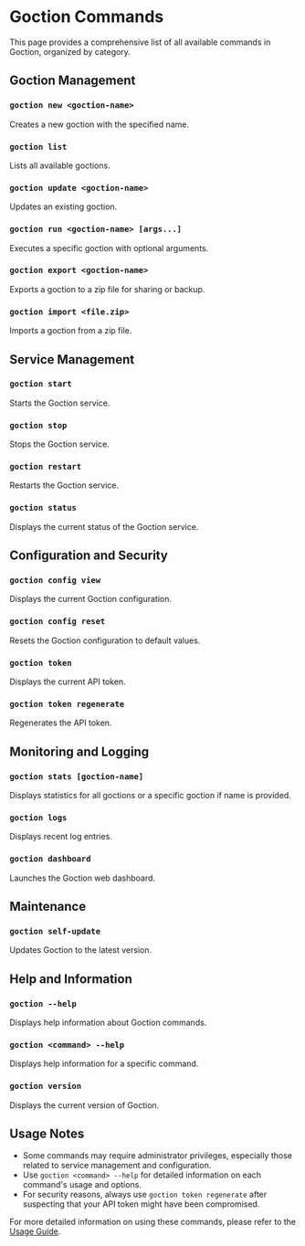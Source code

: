 # Goction Commands

This page provides a comprehensive list of all available commands in Goction, organized by category.

## Goction Management

### `goction new <goction-name>`
Creates a new goction with the specified name.

### `goction list`
Lists all available goctions.

### `goction update <goction-name>`
Updates an existing goction.

### `goction run <goction-name> [args...]`
Executes a specific goction with optional arguments.

### `goction export <goction-name>`
Exports a goction to a zip file for sharing or backup.

### `goction import <file.zip>`
Imports a goction from a zip file.

## Service Management

### `goction start`
Starts the Goction service.

### `goction stop`
Stops the Goction service.

### `goction restart`
Restarts the Goction service.

### `goction status`
Displays the current status of the Goction service.

## Configuration and Security

### `goction config view`
Displays the current Goction configuration.

### `goction config reset`
Resets the Goction configuration to default values.

### `goction token`
Displays the current API token.

### `goction token regenerate`
Regenerates the API token.

## Monitoring and Logging

### `goction stats [goction-name]`
Displays statistics for all goctions or a specific goction if name is provided.

### `goction logs`
Displays recent log entries.

### `goction dashboard`
Launches the Goction web dashboard.

## Maintenance

### `goction self-update`
Updates Goction to the latest version.

## Help and Information

### `goction --help`
Displays help information about Goction commands.

### `goction <command> --help`
Displays help information for a specific command.

### `goction version`
Displays the current version of Goction.

## Usage Notes

- Some commands may require administrator privileges, especially those related to service management and configuration.
- Use `goction <command> --help` for detailed information on each command's usage and options.
- For security reasons, always use `goction token regenerate` after suspecting that your API token might have been compromised.

For more detailed information on using these commands, please refer to the [Usage Guide](./usage.md).